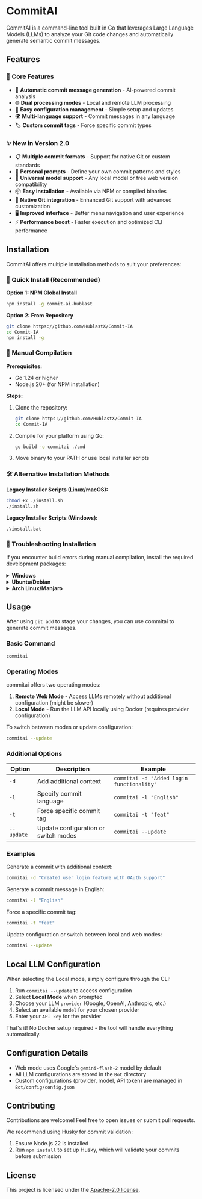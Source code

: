 # CommitAI

CommitAI is a command-line tool built in Go that leverages Large Language Models (LLMs) to analyze your Git code changes and automatically generate semantic commit messages.

## Features

### 🎯 Core Features
-   🤖 **Automatic commit message generation** - AI-powered commit analysis
-   🌐 **Dual processing modes** - Local and remote LLM processing
-   🔄 **Easy configuration management** - Simple setup and updates
-   🌍 **Multi-language support** - Commit messages in any language
-   🏷️ **Custom commit tags** - Force specific commit types

### ✨ New in Version 2.0
-   📋 **Multiple commit formats** - Support for native Git or custom standards
-   🎨 **Personal prompts** - Define your own commit patterns and styles
-   🔌 **Universal model support** - Any local model or free web version compatibility
-   📦 **Easy installation** - Available via NPM or compiled binaries
-   🔧 **Native Git integration** - Enhanced Git support with advanced customization
-   🖥️ **Improved interface** - Better menu navigation and user experience
-   ⚡ **Performance boost** - Faster execution and optimized CLI performance

## Installation

CommitAI offers multiple installation methods to suit your preferences:

### 🚀 Quick Install (Recommended)

**Option 1: NPM Global Install**
```bash
npm install -g commit-ai-hublast
```

**Option 2: From Repository**
```bash
git clone https://github.com/HublastX/Commit-IA
cd Commit-IA
npm install -g
```

### 🔧 Manual Compilation

**Prerequisites:**
-   Go 1.24 or higher
-   Node.js 20+ (for NPM installation)

**Steps:**
1. Clone the repository:
   ```bash
   git clone https://github.com/HublastX/Commit-IA
   cd Commit-IA
   ```

2. Compile for your platform using Go:
   ```bash
   go build -o commitai ./cmd
   ```

3. Move binary to your PATH or use local installer scripts

### 🛠️ Alternative Installation Methods

**Legacy Installer Scripts (Linux/macOS):**
```bash
chmod +x ./install.sh
./install.sh
```

**Legacy Installer Scripts (Windows):**
```cmd
.\install.bat
```

### 🔧 Troubleshooting Installation

If you encounter build errors during manual compilation, install the required development packages:

<details>
<summary><b>Windows</b></summary>

1. Install Scoop package manager (PowerShell):
   ```powershell
   Set-ExecutionPolicy RemoteSigned -scope CurrentUser
   iwr -useb get.scoop.sh | iex
   ```

2. Install dependencies:
   ```powershell
   scoop install mingw
   ```

</details>

<details>
<summary><b>Ubuntu/Debian</b></summary>

```bash
sudo apt update && sudo apt install -y \
    gcc libc6-dev libx11-dev xorg-dev \
    libxtst-dev libpng-dev libxcursor-dev \
    libxrandr-dev libxinerama-dev libdbus-1-dev \
    tesseract-ocr
```

</details>

<details>
<summary><b>Arch Linux/Manjaro</b></summary>

```bash
sudo pacman -Syu && sudo pacman -S --needed \
    gcc glibc libx11 xorg-server-devel \
    libxtst libpng libxcursor libxrandr \
    libxinerama dbus tesseract
```

</details>

## Usage

After using `git add` to stage your changes, you can use commitai to generate commit messages.

### Basic Command

```bash
commitai
```

### Operating Modes

commitai offers two operating modes:

1. **Remote Web Mode** - Access LLMs remotely without additional configuration (might be slower)
2. **Local Mode** - Run the LLM API locally using Docker (requires provider configuration)

To switch between modes or update configuration:

```bash
commitai --update
```

### Additional Options

| Option     | Description                          | Example                                   |
| ---------- | ------------------------------------ | ----------------------------------------- |
| `-d`       | Add additional context               | `commitai -d "Added login functionality"` |
| `-l`       | Specify commit language              | `commitai -l "English"`                   |
| `-t`       | Force specific commit tag            | `commitai -t "feat"`                      |
| `--update` | Update configuration or switch modes | `commitai --update`                       |

### Examples

Generate a commit with additional context:

```bash
commitai -d "Created user login feature with OAuth support"
```

Generate a commit message in English:

```bash
commitai -l "English"
```

Force a specific commit tag:

```bash
commitai -t "feat"
```

Update configuration or switch between local and web modes:

```bash
commitai --update
```

## Local LLM Configuration

When selecting the Local mode, simply configure through the CLI:

1. Run `commitai --update` to access configuration
2. Select **Local Mode** when prompted
3. Choose your LLM `provider` (Google, OpenAI, Anthropic, etc.)
4. Select an available `model` for your chosen provider
5. Enter your `API key` for the provider

That's it! No Docker setup required - the tool will handle everything automatically.

## Configuration Details

-   Web mode uses Google's `gemini-flash-2` model by default
-   All LLM configurations are stored in the `Bot` directory
-   Custom configurations (provider, model, API token) are managed in `Bot/config/config.json`

## Contributing

Contributions are welcome! Feel free to open issues or submit pull requests.

We recommend using Husky for commit validation:

1. Ensure Node.js 22 is installed
2. Run `npm install` to set up Husky, which will validate your commits before submission

## License

This project is licensed under the [Apache-2.0 license](LICENSE).
